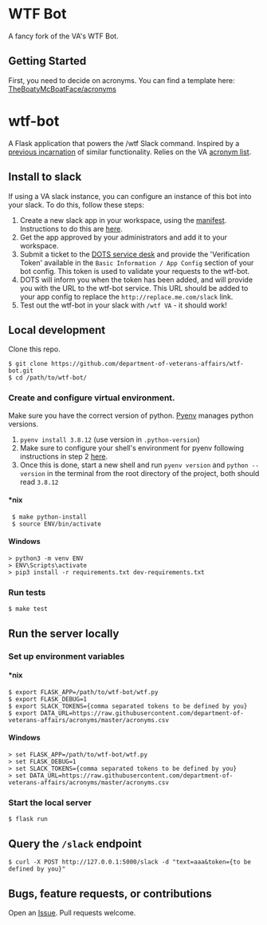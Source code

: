 # WTF Bot

A fancy fork of the VA's WTF Bot.



## Getting Started

First, you need to decide on acronyms. You can find a template here: [TheBoatyMcBoatFace/acronyms](https://github.com/TheBoatyMcBoatFace/acronyms/)








# wtf-bot

A Flask application that powers the /wtf Slack command. Inspired by a [previous incarnation](https://github.com/paultag/wtf) of similar functionality. Relies on the VA [acronym list](https://github.com/department-of-veterans-affairs/acronyms).

## Install to slack

If using a VA slack instance, you can configure an instance of this bot into your slack.
To do this, follow these steps:
1. Create a new slack app in your workspace, using the [manifest](slack_app_config.yaml). Instructions to do this are [here](https://api.slack.com/reference/manifests#creating_apps).
2. Get the app approved by your administrators and add it to your workspace.
3. Submit a ticket to the [DOTS service desk](https://vajira.max.gov/servicedesk/customer/portal/1/create/17) and provide the 'Verification Token' available in the `Basic Information / App Config` section of your bot config.
This token is used to validate your requests to the wtf-bot.
4. DOTS will inform you when the token has been added, and will provide you with the URL to the wtf-bot service. This
URL should be added to your app config to replace the `http://replace.me.com/slack` link.
5. Test out the wtf-bot in your slack with `/wtf VA` - it should work!

## Local development

Clone this repo.

```
$ git clone https://github.com/department-of-veterans-affairs/wtf-bot.git
$ cd /path/to/wtf-bot/
```

### Create and configure virtual environment.

Make sure you have the correct version of python. [Pyenv](https://github.com/pyenv/pyenv) manages python versions.
  1. `pyenv install 3.8.12` (use version in `.python-version`)
  2. Make sure to configure your shell's environment for pyenv following instructions in step 2
    [here](https://github.com/pyenv/pyenv#basic-github-checkout).
  3. Once this is done, start a new shell and run `pyenv version` and `python --version` in the terminal from the root directory of the project, both should read `3.8.12`

#### *nix

 ```
  $ make python-install
  $ source ENV/bin/activate
 ```

#### Windows

 ```
> python3 -m venv ENV
> ENV\Scripts\activate
> pip3 install -r requirements.txt dev-requirements.txt
 ```

### Run tests

```
$ make test
```

## Run the server locally

### Set up environment variables

#### *nix

```
$ export FLASK_APP=/path/to/wtf-bot/wtf.py
$ export FLASK_DEBUG=1
$ export SLACK_TOKENS={comma separated tokens to be defined by you}
$ export DATA_URL=https://raw.githubusercontent.com/department-of-veterans-affairs/acronyms/master/acronyms.csv
```

#### Windows

```
> set FLASK_APP=/path/to/wtf-bot/wtf.py
> set FLASK_DEBUG=1
> set SLACK_TOKENS={comma separated tokens to be defined by you}
> set DATA_URL=https://raw.githubusercontent.com/department-of-veterans-affairs/acronyms/master/acronyms.csv
```

### Start the local server

```
$ flask run
```

## Query the `/slack` endpoint

```
$ curl -X POST http://127.0.0.1:5000/slack -d "text=aaa&token={to be defined by you}"
```

## Bugs, feature requests, or contributions

Open an [Issue](https://github.com/department-of-veterans-affairs/wtf-bot/issues). Pull requests welcome.
